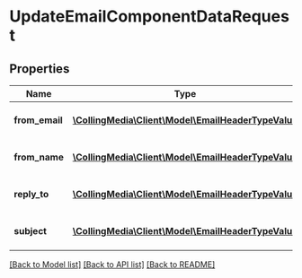 # UpdateEmailComponentDataRequest

## Properties
Name | Type | Description | Notes
------------ | ------------- | ------------- | -------------
**from_email** | [**\CollingMedia\Client\Model\EmailHeaderTypeValue**](EmailHeaderTypeValue.md) | From-address of the Email | [optional] 
**from_name** | [**\CollingMedia\Client\Model\EmailHeaderTypeValue**](EmailHeaderTypeValue.md) | From-name of the Email | [optional] 
**reply_to** | [**\CollingMedia\Client\Model\EmailHeaderTypeValue**](EmailHeaderTypeValue.md) | Reply-To address of the Email | [optional] 
**subject** | [**\CollingMedia\Client\Model\EmailHeaderTypeValue**](EmailHeaderTypeValue.md) | Subject Line of the Email | [optional] 

[[Back to Model list]](../README.md#documentation-for-models) [[Back to API list]](../README.md#documentation-for-api-endpoints) [[Back to README]](../README.md)


